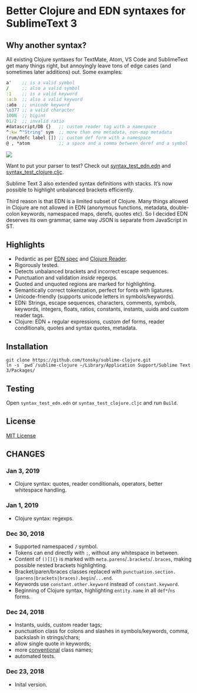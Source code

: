 # Better Clojure and EDN syntaxes for SublimeText 3

## Why another syntax?

All existing Clojure syntaxes for TextMate, Atom, VS Code and SublimeText get many things right, but annoyingly leave tons of edge cases (and sometimes later additions) out. Some examples:

```clojure
a'    ;; is a valid symbol
/     ;; also a valid symbol
:1    ;; is a valid keyword
:a:b  ;; also a valid keyword
:абв  ;; unicode keyword
\o377 ;; a valid character
100N  ;; bigint 
01/2  ;; invalid ratio
#datascript/DB {}   ;; custom reader tag with a namespace
^:kw ^"String" sym  ;; more than one metadata, non-map metadata
(rum/defc label []) ;; custom def form with a namespace
@ , *atom           ;; a space and a comma between deref and a symbol
```

<img src="https://s.tonsky.me/imgs/sublime_clojure.png">

Want to put your parser to test? Check out [syntax_test_edn.edn](./syntax_test_edn.edn) and [syntax_test_clojure.cljc](./syntax_test_clojure.cljc).

Sublime Text 3 also extended syntax definitions with stacks. It’s now possible to highlight unbalanced brackets efficiently.

Third reason is that EDN is a limited subset of Clojure. Many things allowed in Clojure are not allowed in EDN (anonymous functions, metadata, double-colon keywords, namespaced maps, derefs, quotes etc). So I decided EDN deserves its own grammar, same way JSON is separate from JavaScript in ST.

## Highlights

- Pedantic as per [EDN spec](https://github.com/edn-format/edn) and [Clojure Reader](https://clojure.org/reference/reader).
- Rigorously tested.
- Detects unbalanced brackets and incorrect escape sequences.
- Punctuation and validation _inside_ regexps. 
- Quoted and unquoted regions are marked for highlighting.
- Semantically correct tokenization, perfect for fonts with ligatures.
- Unicode-friendly (supports unicode letters in symbols/keywords).
- EDN: Strings, escape sequences, characters, comments, symbols, keywords, integers, floats, ratios, constants, instants, uuids and custom reader tags.
- Clojure: EDN + regular expressions, custom def forms, reader conditionals, quotes and syntax quotes, metadata.

## Installation

```
git clone https://github.com/tonsky/sublime-clojure.git
ln -s `pwd`/sublime-clojure ~/Library/Application Support/Sublime Text 3/Packages/
```

## Testing

Open `syntax_test_edn.edn` or `syntax_test_clojure.cljc` and run `Build`.

## License

[MIT License](./LICENSE.txt)

## CHANGES

### Jan 3, 2019

- Clojure syntax: quotes, reader conditionals, operators, better whitespace handling.

### Jan 1, 2019

- Clojure syntax: regexps.

### Dec 30, 2018

- Supported namespaced `/` symbol.
- Tokens can end directly with `;`, without any whitespace in between.
- Content of `()[]{}` is marked with `meta.parens`/`.brackets`/`.braces`, making possible nested brackets highlighting.
- Bracket/paren/braces classes replaced with `punctuation.section.(parens|brackets|braces).begin`/`...end`.
- Keywords use `constant.other.keyword` instead of `constant.keyword`.
- Beginning of Clojure syntax, highlighting `entity.name` in all `def*`/`ns` forms.

### Dec 24, 2018

- Instants, uuids, custom reader tags;
- punctuation class for colons and slashes in symbols/keywords, comma, backslash in strings/chars;
- allow single quote in keywords;
- more [conventional](https://macromates.com/manual/en/language_grammars) class names;
- automated tests.

### Dec 23, 2018

- Inital version.